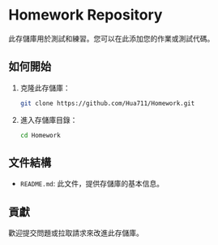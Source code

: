# Homework Repository

此存儲庫用於測試和練習。您可以在此添加您的作業或測試代碼。

## 如何開始

1. 克隆此存儲庫：
   ```bash
   git clone https://github.com/Hua711/Homework.git
   ```
2. 進入存儲庫目錄：
   ```bash
   cd Homework
   ```

## 文件結構

- `README.md`: 此文件，提供存儲庫的基本信息。

## 貢獻

歡迎提交問題或拉取請求來改進此存儲庫。
